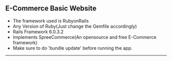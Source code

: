 E-Commerce Basic Website
----------------------------------------------
- The framework used is RubyonRails
- Any Version of Ruby(Just change the Gemfile accordingly)
- Rails Framework 6.0.3.2
- Implements SpreeCommerce(An opensource and free E-Commerce framework)
- Make sure to do 'bundle update' before running the app.
---------------------------------------------------------------------
